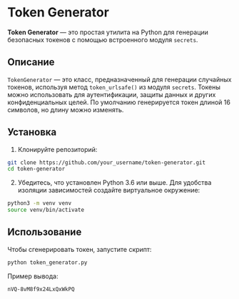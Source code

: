 # Token Generator

**Token Generator** — это простая утилита на Python для генерации безопасных токенов с помощью встроенного модуля `secrets`.

## Описание

`TokenGenerator` — это класс, предназначенный для генерации случайных токенов, используя метод `token_urlsafe()` из модуля `secrets`. Токены можно использовать для аутентификации, защиты данных и других конфиденциальных целей. По умолчанию генерируется токен длиной 16 символов, но длину можно изменять.

## Установка

1. Клонируйте репозиторий:
```bash
git clone https://github.com/your_username/token-generator.git
cd token-generator
```
2. Убедитесь, что установлен Python 3.6 или выше. Для удобства изоляции зависимостей создайте виртуальное окружение:
```bash
python3 -m venv venv
source venv/bin/activate
 ```
## Использование
Чтобы сгенерировать токен, запустите скрипт:
```bash
python token_generator.py
```
Пример вывода:
```bash
nVQ-8vM8f9x24LxQxWkPQ
```



